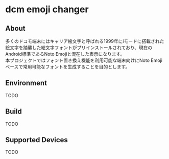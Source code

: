 # dcm emoji changer

## About

多くのドコモ端末にはキャリア絵文字と呼ばれる1999年にiモードに搭載された絵文字を踏襲した絵文字フォントがプリインストールされており、現在のAndroid標準であるNoto Emojiと混在した表示になります。  
本プロジェクトではフォント置き換え機能を利用可能な端末向けにNoto Emojiベースで常用可能なフォントを生成することを目的とします。

## Environment

TODO

## Build

TODO

## Supported Devices

TODO